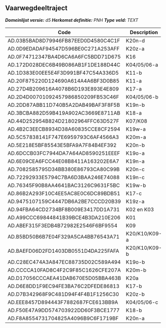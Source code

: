 ﻿## Vaarwegdeeltraject

*__Domeinlijst versie:__ d5*
*__Herkomst definitie:__ PNH*
*__Type veld:__ TEXT*

|__Code__ |__Description__ |__Definitie__	|
|	---	|	---	|   ---	| 
| AD.03B5BAD8D79946FB87EED0D4580C4C1F  | K20n-d  | Vaarwegdeeltraject |
| AD.0D9EDADAF94547D596BE0C271A253AFF  | K20z-a  | Vaarwegdeeltraject |
| AD.0F74712347BA4D6CA6A6FC5BDD71D675  | K16  | Vaarwegdeeltraject |
| AD.172D028DEC6B49B086AB1F1DE188D44C  | K04/05/06-a  | Vaarwegdeeltraject |
| AD.1D383E00EE5E4F3D991BF47C54A336D5  | K11-b  | Vaarwegdeeltraject |
| AD.20F875220D124690A614A4A6BF3D0B85  | K11-a  | Vaarwegdeeltraject |
| AD.27D4B209616A4078B6D193E893E4E809  | K17-a  | Vaarwegdeeltraject |
| AD.2D4D00701092457986850209FB53C46F  | K04/05/06-b  | Vaarwegdeeltraject |
| AD.2DD87ABB11D740B5A2DAB49BAF3F8F5B  | K19n-b  | Vaarwegdeeltraject |
| AD.3BCBA882D59B419A902AC3669E8711AB  | K18-a  | Vaarwegdeeltraject |
| AD.44D252954B824D21802964FFC63D527F  | K07/K08  | Vaarwegdeeltraject |
| AD.4B2C3EECB8934D38A60835CCE8CF2594  | K19w-a  | Vaarwegdeeltraject |
| AD.5C57838141F747E6959793C6AF4566A3  | K20m-a  | Vaarwegdeeltraject |
| AD.5E218E5BF85543E5BFA9A7F84B4EF392  | K20n-b  | Vaarwegdeeltraject |
| AD.6DCCB03FC7944DA7A64AD8590251EEEF  | K19o-a  | Vaarwegdeeltraject |
| AD.6E09CEA6FCC44E08B8411A163202E6A7  | K19n-a  | Vaarwegdeeltraject |
| AD.7082585795D34BB380E86793CA80C99B  | K20n-c  | Vaarwegdeeltraject |
| AD.72292933E5794C7BA6D3BAA246E74088  | K19n-c  | Vaarwegdeeltraject |
| AD.76345F90B8AA4641BAC3126C9631F5BC  | K19w-b  | Vaarwegdeeltraject |
| AD.86B2A293F10C4EE5AC8E0C6DC89BDB51  | K17-c  | Vaarwegdeeltraject |
| AD.9475107159C4447DB6A2BE7CCCD20B39  | K19z-a  | Vaarwegdeeltraject |
| AD.94FBA64CD2734BF8B009E3417DD1A731  | K02 en K03  | Vaarwegdeeltraject |
| AD.A99CCC69844841B39BCE4B3DA210E206  | K01  | Vaarwegdeeltraject |
| AD.ABEF315F3EDB4B72982E2546F6BF9554  | K09  | Vaarwegdeeltraject |
| AD.B5BD50B6B7E04F329A5CA4BB76543A71  | K20/K10/K09-a  | Vaarwegdeeltraject |
| AD.BAEFD06D2FD1403DB0551D4DA225FAFA  | K20/K10/K09-b  | Vaarwegdeeltraject |
| AD.C28EC474A3A847EC88735D02C589A494  | K19o-b  | Vaarwegdeeltraject |
| AD.CCCCA10FAD8C4F2C9F85C1626CFE207A  | K20m-b  | Vaarwegdeeltraject |
| AD.D17056CCCAEA41DAB670E5D05BBA463B  | K20a  | Vaarwegdeeltraject |
| AD.D6E8DD1F9EC94FE3BA76C2DFEDE86813  | K17-b  | Vaarwegdeeltraject |
| AD.D7B342968F9C481D94F4F4B1F1256C30  | K20z-b  | Vaarwegdeeltraject |
| AD.EEE8457D894443F7882687FCE613BB9A  | K04/05/06-c  | Vaarwegdeeltraject |
| AD.F50E47A9DD574703922DD60F3BCE1777  | K18-b  | Vaarwegdeeltraject |
| AD.F8A8554731704825A4096B9C6F1719BF  | K20n-a  | Vaarwegdeeltraject |
